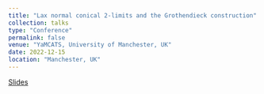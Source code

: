 ```yaml
---
title: "Lax normal conical 2-limits and the Grothendieck construction"
collection: talks
type: "Conference"
permalink: false
venue: "YaMCATS, University of Manchester, UK"
date: 2022-12-15
location: "Manchester, UK"
---
```

[Slides](https://github.com/lucamesiti/lucamesiti.github.io/blob/ed9d7634892ec7c0c232f9bd566864c571e4f747/files/Talk-2022-12-15-Yamcats_Laxnlimitsgrothconstr.pdf)

